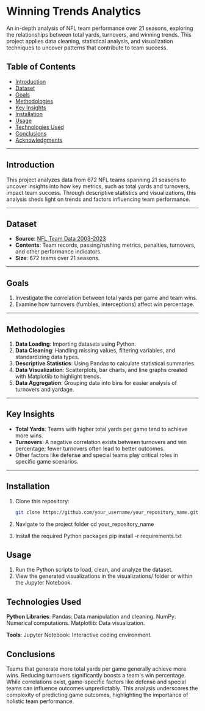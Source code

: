 # Winning Trends Analytics

An in-depth analysis of NFL team performance over 21 seasons, exploring the relationships between total yards, turnovers, and winning trends. This project applies data cleaning, statistical analysis, and visualization techniques to uncover patterns that contribute to team success.

## Table of Contents
- [Introduction](#introduction)
- [Dataset](#dataset)
- [Goals](#goals)
- [Methodologies](#methodologies)
- [Key Insights](#key-insights)
- [Installation](#installation)
- [Usage](#usage)
- [Technologies Used](#technologies-used)
- [Conclusions](#conclusions)
- [Acknowledgments](#acknowledgments)

---

## Introduction
This project analyzes data from 672 NFL teams spanning 21 seasons to uncover insights into how key metrics, such as total yards and turnovers, impact team success. Through descriptive statistics and visualizations, this analysis sheds light on trends and factors influencing team performance.

---

## Dataset
- **Source**: [NFL Team Data 2003-2023](https://github.com/OpenDataO/NFL-Team-Data-2003-2023)
- **Contents**: Team records, passing/rushing metrics, penalties, turnovers, and other performance indicators.
- **Size**: 672 teams over 21 seasons.

---

## Goals
1. Investigate the correlation between total yards per game and team wins.
2. Examine how turnovers (fumbles, interceptions) affect win percentage.

---

## Methodologies
1. **Data Loading**: Importing datasets using Python.
2. **Data Cleaning**: Handling missing values, filtering variables, and standardizing data types.
3. **Descriptive Statistics**: Using Pandas to calculate statistical summaries.
4. **Data Visualization**: Scatterplots, bar charts, and line graphs created with Matplotlib to highlight trends.
5. **Data Aggregation**: Grouping data into bins for easier analysis of turnovers and yardage.

---

## Key Insights
- **Total Yards**: Teams with higher total yards per game tend to achieve more wins.
- **Turnovers**: A negative correlation exists between turnovers and win percentage; fewer turnovers often lead to better outcomes.
- Other factors like defense and special teams play critical roles in specific game scenarios.

---

## Installation
1. Clone this repository:
   ```bash
   git clone https://github.com/your_username/your_repository_name.git

2. Navigate to the project folder
   cd your_repository_name

3. Install the required Python packages
  pip install -r requirements.txt

## Usage
1. Run the Python scripts to load, clean, and analyze the dataset.
2. View the generated visualizations in the visualizations/ folder or within the Jupyter Notebook.

## Technologies Used

**Python Libraries**:
   Pandas: Data manipulation and cleaning.
   NumPy: Numerical computations.
   Matplotlib: Data visualization.
   
**Tools**:
Jupyter Notebook: Interactive coding environment.

## Conclusions

Teams that generate more total yards per game generally achieve more wins.
Reducing turnovers significantly boosts a team's win percentage.
While correlations exist, game-specific factors like defense and special teams can influence outcomes unpredictably.
This analysis underscores the complexity of predicting game outcomes, highlighting the importance of holistic team performance.

